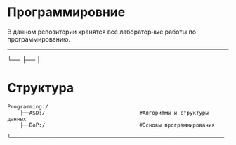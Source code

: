 # Программировние
В данном репозитории хранятся все лабораторные работы по программированию.

---
└── ├── │
# Структура
	Programming:/
		├──ASD:/                              #Алгоритмы и структуры данных
		├──BoP:/                              #Основы программирования
		└────────────────────────────────────────────────────────────────────
